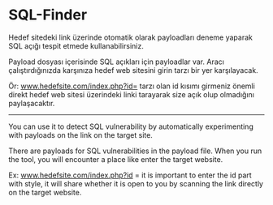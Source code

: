 # SQL-Finder

Hedef sitedeki link üzerinde otomatik olarak payloadları deneme yaparak SQL açığı tespit etmede kullanabilirsiniz. 

Payload  dosyası içerisinde SQL açıkları için payloadlar var.  Aracı çalıştırdığınızda karşınıza hedef web sitesini girin tarzı bir yer karşılayacak. 

Ör: www.hedefsite.com/index.php?id= tarzı olan id kısımı girmeniz önemli direkt hedef web sitesi üzerindeki linki tarayarak size açık olup olmadığını paylaşacaktır. 

--------------------------------------------------------------------------------------------------------------------------------------------------------------------

You can use it to detect SQL vulnerability by automatically experimenting with payloads on the link on the target site.

There are payloads for SQL vulnerabilities in the payload file. When you run the tool, you will encounter a place like enter the target website.

Ex: www.hedefsite.com/index.php?id = it is important to enter the id part with style, it will share whether it is open to you by scanning the link directly on the target website.

